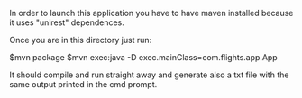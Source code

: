 In order to launch this application you have to have maven installed because it uses "unirest" dependences.

Once you are in this directory just run:

$mvn package
$mvn exec:java -D exec.mainClass=com.flights.app.App

It should compile and run straight away and generate also a txt file with the same output printed in the cmd prompt.
